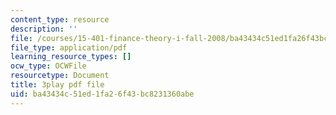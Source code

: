 ```yaml
---
content_type: resource
description: ''
file: /courses/15-401-finance-theory-i-fall-2008/ba43434c51ed1fa26f43bc8231360abe_rMsu4v-UlkA.pdf
file_type: application/pdf
learning_resource_types: []
ocw_type: OCWFile
resourcetype: Document
title: 3play pdf file
uid: ba43434c-51ed-1fa2-6f43-bc8231360abe
---
```

